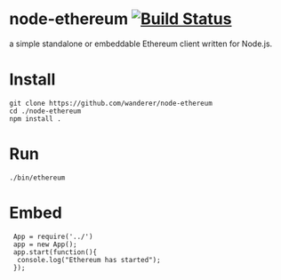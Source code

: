 node-ethereum [![Build Status](https://travis-ci.org/ethereum/node-ethereum.svg)](https://travis-ci.org/ethereum/node-ethereum)
===============

a simple standalone or embeddable Ethereum client written for Node.js.

Install
===
`git clone https://github.com/wanderer/node-ethereum`  
`cd ./node-ethereum`  
`npm install .`

Run
===
`./bin/ethereum`

Embed
===
```javacsript
 App = require('../')
 app = new App();
 app.start(function(){
  console.log("Ethereum has started");
 });
```
